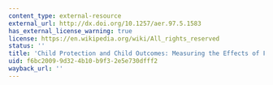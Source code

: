 ```yaml
---
content_type: external-resource
external_url: http://dx.doi.org/10.1257/aer.97.5.1583
has_external_license_warning: true
license: https://en.wikipedia.org/wiki/All_rights_reserved
status: ''
title: 'Child Protection and Child Outcomes: Measuring the Effects of Foster Care'
uid: f6bc2009-9d32-4b10-b9f3-2e5e730dfff2
wayback_url: ''
---
```

